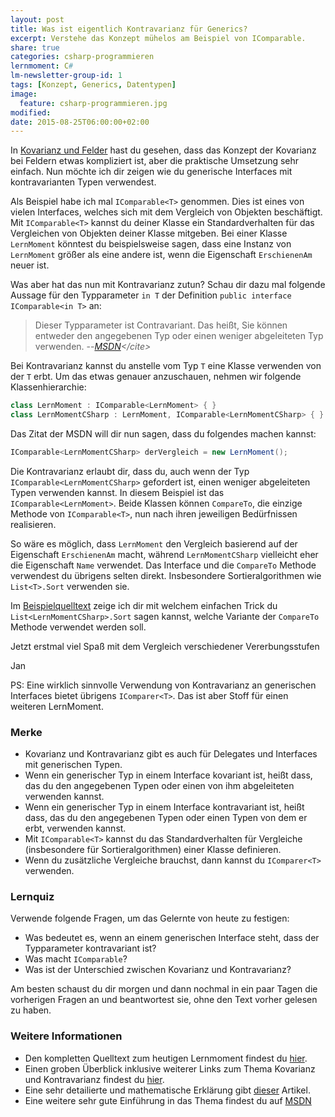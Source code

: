 ```yaml
---
layout: post
title: Was ist eigentlich Kontravarianz für Generics?
excerpt: Verstehe das Konzept mühelos am Beispiel von IComparable.
share: true
categories: csharp-programmieren
lernmoment: C#
lm-newsletter-group-id: 1
tags: [Konzept, Generics, Datentypen]
image:
  feature: csharp-programmieren.jpg
modified:
date: 2015-08-25T06:00:00+02:00
---
```


In [Kovarianz und Felder](/csharp-programmieren/kovariante-felder/) hast du gesehen, dass das Konzept der Kovarianz bei Feldern etwas kompliziert ist, aber die praktische Umsetzung sehr einfach. Nun möchte ich dir zeigen wie du generische Interfaces mit kontravarianten Typen verwendest.

Als Beispiel habe ich mal `IComparable<T>` genommen. Dies ist eines von vielen Interfaces, welches sich mit dem Vergleich von Objekten beschäftigt. Mit `IComparable<T>` kannst du deiner Klasse ein Standardverhalten für das Vergleichen von Objekten deiner Klasse mitgeben. Bei einer Klasse `LernMoment` könntest du beispielsweise sagen, dass eine Instanz von `LernMoment` größer als eine andere ist, wenn die Eigenschaft `ErschienenAm` neuer ist.

Was aber hat das nun mit Kontravarianz zutun? Schau dir dazu mal folgende Aussage für den Typparameter `in T` der Definition `public interface IComparable<in T>` an:

> Dieser Typparameter ist Contravariant. Das heißt, Sie können entweder den angegebenen Typ oder einen weniger abgeleiteten Typ verwenden.
> --<cite>[MSDN](https://msdn.microsoft.com/de-de/library/4d7sx9hd(v=VS.110).aspx)</cite>

Bei Kontravarianz kannst du anstelle vom Typ `T` eine Klasse verwenden von der `T` erbt. Um das etwas genauer anzuschauen, nehmen wir folgende Klassenhierarchie:

```cs
class LernMoment : IComparable<LernMoment> { }
class LernMomentCSharp : LernMoment, IComparable<LernMomentCSharp> { }
```

Das Zitat der MSDN will dir nun sagen, dass du folgendes machen kannst:

```cs
IComparable<LernMomentCSharp> derVergleich = new LernMoment();
```

Die Kontravarianz erlaubt dir, dass du, auch wenn der Typ `IComparable<LernMomentCSharp>` gefordert ist, einen weniger abgeleiteten Typen verwenden kannst. In diesem Beispiel ist das `IComparable<LernMoment>`. Beide Klassen können `CompareTo`, die einzige Methode von `IComparable<T>`, nun nach ihren jeweiligen Bedürfnissen realisieren.

So wäre es möglich, dass `LernMoment` den Vergleich basierend auf der Eigenschaft `ErschienenAm` macht, während `LernMomentCSharp` vielleicht eher die Eigenschaft `Name` verwendet. Das Interface und die `CompareTo` Methode verwendest du übrigens selten direkt. Insbesondere Sortieralgorithmen wie `List<T>.Sort` verwenden sie.

Im [Beispielquelltext](https://github.com/LernMoment/csharp/tree/master/IComparableKontravarianz) zeige ich dir mit welchem einfachen Trick du `List<LernMomentCSharp>.Sort` sagen kannst, welche Variante der `CompareTo` Methode verwendet werden soll.

Jetzt erstmal viel Spaß mit dem Vergleich verschiedener Vererbungsstufen

Jan


PS: Eine wirklich sinnvolle Verwendung von Kontravarianz an generischen Interfaces bietet übrigens `IComparer<T>`. Das ist aber Stoff für einen weiteren LernMoment.

### Merke

-	Kovarianz und Kontravarianz gibt es auch für Delegates und Interfaces mit generischen Typen.
-	Wenn ein generischer Typ in einem Interface kovariant ist, heißt dass, das du den angegebenen Typen oder einen von ihm abgeleiteten verwenden kannst.
-	Wenn ein generischer Typ in einem Interface kontravariant ist, heißt dass, das du den angegebenen Typen oder einen Typen von dem er erbt, verwenden kannst.
-	Mit `IComparable<T>` kannst du das Standardverhalten für Vergleiche (insbesondere für Sortieralgorithmen) einer Klasse definieren.
-	Wenn du zusätzliche Vergleiche brauchst, dann kannst du `IComparer<T>` verwenden.

### Lernquiz 

Verwende folgende Fragen, um das Gelernte von heute zu festigen:

-	Was bedeutet es, wenn an einem generischen Interface steht, dass der Typparameter kontravariant ist?
-	Was macht `IComparable`?
-	Was ist der Unterschied zwischen Kovarianz und Kontravarianz?

Am besten schaust du dir morgen und dann nochmal in ein paar Tagen die vorherigen Fragen an und beantwortest sie, ohne den Text vorher gelesen zu haben.

### Weitere Informationen

-	Den kompletten Quelltext zum heutigen Lernmoment findest du [hier](https://github.com/LernMoment/csharp/tree/master/IComparableKontravarianz).
-	Einen groben Überblick inklusive weiterer Links zum Thema Kovarianz und Kontravarianz findest du [hier](http://blogs.msdn.com/b/csharpfaq/archive/2010/02/16/covariance-and-contravariance-faq.aspx).
-	Eine sehr detailierte und mathematische Erklärung gibt [dieser](http://tomasp.net/blog/variance-explained.aspx/) Artikel.
-	Eine weitere sehr gute Einführung in das Thema findest du auf [MSDN](https://msdn.microsoft.com/de-de/library/dd799517(v=vs.110).aspx)

